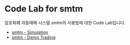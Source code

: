 # Code Lab for smtm

암호화폐 자동매매 시스템 smtm의 사용법에 대한 Code Lab입니다.

- [smtm - Simulation](./smtm-simulation/)
- [smtm - Demo Trading](./smtm-demo/)

